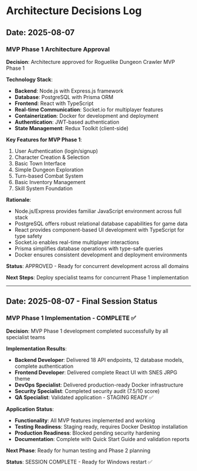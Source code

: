 # Architecture Decisions Log

## Date: 2025-08-07

### MVP Phase 1 Architecture Approval

**Decision**: Architecture approved for Roguelike Dungeon Crawler MVP Phase 1

**Technology Stack**:
- **Backend**: Node.js with Express.js framework
- **Database**: PostgreSQL with Prisma ORM
- **Frontend**: React with TypeScript
- **Real-time Communication**: Socket.io for multiplayer features
- **Containerization**: Docker for development and deployment
- **Authentication**: JWT-based authentication
- **State Management**: Redux Toolkit (client-side)

**Key Features for MVP Phase 1**:
1. User Authentication (login/signup)
2. Character Creation & Selection
3. Basic Town Interface
4. Simple Dungeon Exploration
5. Turn-based Combat System
6. Basic Inventory Management
7. Skill System Foundation

**Rationale**:
- Node.js/Express provides familiar JavaScript environment across full stack
- PostgreSQL offers robust relational database capabilities for game data
- React provides component-based UI development with TypeScript for type safety
- Socket.io enables real-time multiplayer interactions
- Prisma simplifies database operations with type-safe queries
- Docker ensures consistent development and deployment environments

**Status**: APPROVED - Ready for concurrent development across all domains

**Next Steps**: Deploy specialist teams for concurrent Phase 1 implementation

---

## Date: 2025-08-07 - Final Session Status

### MVP Phase 1 Implementation - COMPLETE ✅

**Decision**: MVP Phase 1 development completed successfully by all specialist teams

**Implementation Results**:
- **Backend Developer**: Delivered 18 API endpoints, 12 database models, complete authentication
- **Frontend Developer**: Delivered complete React UI with SNES JRPG theme  
- **DevOps Specialist**: Delivered production-ready Docker infrastructure
- **Security Specialist**: Completed security audit (7.5/10 score)
- **QA Specialist**: Validated application - STAGING READY ✅

**Application Status**:
- **Functionality**: All MVP features implemented and working
- **Testing Readiness**: Staging ready, requires Docker Desktop installation
- **Production Readiness**: Blocked pending security hardening
- **Documentation**: Complete with Quick Start Guide and validation reports

**Next Phase**: Ready for human testing and Phase 2 planning

**Status**: SESSION COMPLETE - Ready for Windows restart ✅